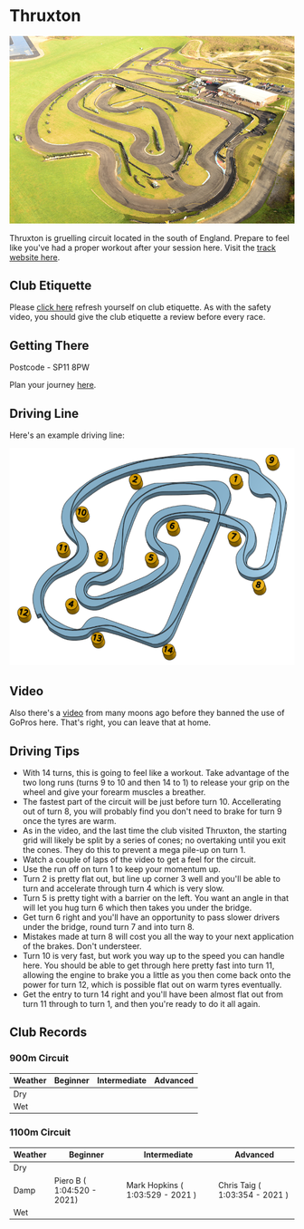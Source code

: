 # Thruxton

![Aerial View](images/Thruxton-AerialView.jpg)

Thruxton is gruelling circuit located in the south of England. Prepare to feel like you've had a proper workout after your session here. Visit the [track website here](https://www.thruxtonkarting.co.uk/).

## Club Etiquette

Please [click here](../Club_Eiquette) refresh yourself on club etiquette. As with the safety video, you should give the club etiquette a review before every race.

## Getting There

Postcode - SP11 8PW

Plan your journey [here](https://www.google.co.uk/maps/place/Thruxton+Kart+Centre/@51.2032171,-1.6107885,388m/data=!3m1!1e3!4m9!1m2!2m1!1sThruxton+Karting!3m5!1s0x0:0x2d52474cad14edb2!8m2!3d51.203053!4d-1.609634!15sChBUaHJ1eHRvbiBLYXJ0aW5nWiQKEHRocnV4dG9uIGthcnRpbmciEHRocnV4dG9uIGthcnRpbmeSAQ1nb19rYXJ0X3RyYWNrmgEjQ2haRFNVaE5NRzluUzBWSlEwRm5TVU4zWDBsbFIxbFJFQUU).

## Driving Line

Here's an example driving line:

![Driving Line](images/Thruxton-DrivingLine.png)

## Video

Also there's a [video](https://www.youtube.com/watch?v=Q8a-kOWFrq8) from many moons ago before they banned the use of GoPros here. That's right, you can leave that at home.

## Driving Tips

* With 14 turns, this is going to feel like a workout. Take advantage of the two long runs (turns 9 to 10 and then 14 to 1) to release your grip on the wheel and give your forearm muscles a breather.
* The fastest part of the circuit will be just before turn 10. Accellerating out of turn 8, you will probably find you don't need to brake for turn 9 once the tyres are warm.
* As in the video, and the last time the club visited Thruxton, the starting grid will likely be split by a series of cones; no overtaking until you exit the cones. They do this to prevent a mega pile-up on turn 1.
* Watch a couple of laps of the video to get a feel for the circuit.
* Use the run off on turn 1 to keep your momentum up.
* Turn 2 is pretty flat out, but line up corner 3 well and you'll be able to turn and accelerate through turn 4 which is very slow.
* Turn 5 is pretty tight with a barrier on the left. You want an angle in that will let you hug turn 6 which then takes you under the bridge.
* Get turn 6 right and you'll have an opportunity to pass slower drivers under the bridge, round turn 7 and into turn 8.
* Mistakes made at turn 8 will cost you all the way to your next application of the brakes. Don't understeer.
* Turn 10 is very fast, but work you way up to the speed you can handle here. You should be able to get through here pretty fast into turn 11, allowing the engine to brake you a little as you then come back onto the power for turn 12, which is possible flat out on warm tyres eventually.
* Get the entry to turn 14 right and you'll have been almost flat out from turn 11 through to turn 1, and then you're ready to do it all again.

## Club Records

### 900m Circuit
| Weather | Beginner | Intermediate | Advanced |
|---      |---       |---           |---       |
| Dry     |          |              |          |
| Wet     |          |              |          |

### 1100m Circuit
| Weather | Beginner | Intermediate | Advanced |
|---      |---       |---           |---       |
| Dry     |          |              |          |
| Damp    | Piero B ( 1:04:520 - 2021) | Mark Hopkins ( 1:03:529 - 2021 ) | Chris Taig ( 1:03:354 - 2021 )         |
| Wet     |          |              |          |
